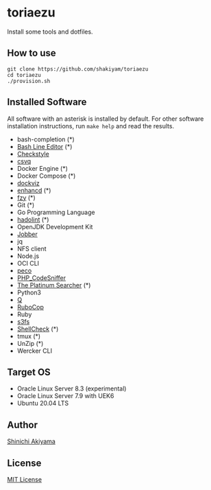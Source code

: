 toriaezu
========

Install some tools and dotfiles.

How to use
----------

```console
git clone https://github.com/shakiyam/toriaezu
cd toriaezu
./provision.sh
```

Installed Software
------------------

All software with an asterisk is installed by default.
For other software installation instructions, run `make help` and read the results.

* bash-completion (*)
* [Bash Line Editor](https://github.com/akinomyoga/ble.sh) (*)
* [Checkstyle](https://github.com/checkstyle/checkstyle)
* [csvq](https://github.com/mithrandie/csvq)
* Docker Engine (*)
* Docker Compose (*)
* [dockviz](https://github.com/justone/dockviz)
* [enhancd](https://github.com/b4b4r07/enhancd) (*)
* [fzy](https://github.com/jhawthorn/fzy) (*)
* Git (*)
* Go Programming Language
* [hadolint](https://github.com/hadolint/hadolint) (*)
* OpenJDK Development Kit
* [Jobber](https://github.com/dshearer/jobber)
* jq
* NFS client
* Node.js
* OCI CLI
* [peco](https://github.com/peco/peco)
* [PHP_CodeSniffer](https://github.com/squizlabs/PHP_CodeSniffer)
* [The Platinum Searcher](https://github.com/monochromegane/the_platinum_searcher) (*)
* Python3
* [Q](https://github.com/harelba/q)
* [RuboCop](https://github.com/rubocop-hq/rubocop)
* Ruby
* [s3fs](https://github.com/s3fs-fuse/s3fs-fuse)
* [ShellCheck](https://github.com/koalaman/shellcheck) (*)
* tmux (*)
* UnZip (*)
* Wercker CLI

Target OS
---------

* Oracle Linux Server 8.3 (experimental)
* Oracle Linux Server 7.9 with UEK6
* Ubuntu 20.04 LTS

Author
------

[Shinichi Akiyama](https://github.com/shakiyam)

License
-------

[MIT License](https://opensource.org/licenses/MIT)
